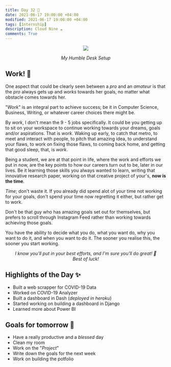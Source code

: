 ```yaml
---
title: Day 32 🏅
date: 2021-06-17 19:00:00 +04:00
modified: 2021-06-17 19:00:00 +04:00
tags: [Internship]
description: Cloud Nine ☁️
comments: True
---
```


<div align='center'>
 <img src='https://i.postimg.cc/zvKQ49FX/20210521-003324.jpg'/>
 <p>
   <em>My Humble Desk Setup</em>
 </p>
</div>   

## Work! 💯

One aspect that could be clearly seen between a *pro* and an *amateur* is that the *pro* always gets up and *works* towards her goals, no matter what obstacle comes towards her. 

"*Work*" is an integral part to achieve success; be it in Computer Science, Business, Writing, or whatever career choices there might be.

By *work*, I don't mean the 9 - 5 jobs specifically. It could be you getting up to sit on your workspace to continue working towards your dreams, goals and/or aspirations. That is *work*. Waking up early, to catch that metro, to meet and interact with people, to pitch that amazing idea, to understand your flaws, to work on fixing those flaws, to coming back home, and getting that good sleep, that, is *work*.

Being a student, we are at that point in life, where the work and efforts we put in now, are the key points to how our careers turn out to be, later in our lives. Be it learning those skills you always wanted to learn, writing that innovative research paper, working on that creative project of your's, **now is the time**. 

*Time*; don't waste it. If you already did spend alot of your time not working for your goals, don't spend your time now regretting it either, but rather get to work.

Don't be that guy who has amazing goals set out for themselves, but prefers to scroll through Instagram Feed rather than working towards achieving those goals.

You have the ability to decide what you do, what you want do, why you want to do it, and when you want to do it. The sooner you realise this, the sooner you start working. 

<p align='center'>
  <em>
    I know you'll put in your best efforts, and I'm sure you'll do great! 🤍
    <br>
    Best of luck!
  </em>
</p>


## Highlights of the Day ✨
- Built a web scrapper for COVID-19 Data
- Worked on COVID-19 Analyzer
- Built a dashboard in Dash (*deployed in heroku*)
- Started working on building a dashboard in Django
- Learned more about Power BI

## Goals for tomorrow 📝
- Have a really productive and a *blessed* day
- Clean my room
- Work on the "*Project*"
- Write down the goals for the next week
- Work on building the potfolio
